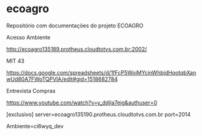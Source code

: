 # ecoagro
Repositório com documentações do projeto ECOAGRO

Acesso Ambiente

http://ecoagro135189.protheus.cloudtotvs.com.br:2002/

MIT 43

https://docs.google.com/spreadsheets/d/1fFcP5WoiMYcjnWhbjdHqotqbXanwUd80A7FWoTQPVlA/edit#gid=1518682784

Entrevista Compras

https://www.youtube.com/watch?v=y_ddjIa7ejg&authuser=0

[exclusivo]
server=ecoagro135190.protheus.cloudtotvs.com.br
port=2014

Ambiente=ci6wyq_dev
